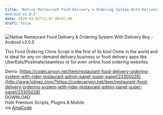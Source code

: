 ```yaml
---
title: 'Native Restaurant Food Delivery & Ordering System With Delivery Boy -
Android v2.0.5'
date: 2020-02-02T12:07:00+01:00
draft: false
---
```


![Native Restaurant Food Delivery & Ordering System With Delivery Boy - Android v2.0.5](http://www.codelist.cc/uploads/posts/2020-02/1580640119_foodies.jpg "Native Restaurant Food Delivery & Ordering System With Delivery Boy - Android v2.0.5")  
  
This Food Ordering Clone Script is the first of its kind Clone in the world and is ideal for any on-demand delivery business or food delivery apps like UberEats/Postmate/seamless or for even online food ordering websites  
  
Demo: [https://codecanyon.net/item/restaurant-food-delivery-ordering-system-with-rider-restaurant-admin-panel-super-panel/23305028](http://www.lolinez.com/?https://codecanyon.net/item/restaurant-food-delivery-ordering-system-with-rider-restaurant-admin-panel-super-panel/23305028)  
DOWNLOAD  
from Premium Scripts, Plugins & Mobile  
via [AmaCode](https://amazcode.ooo)